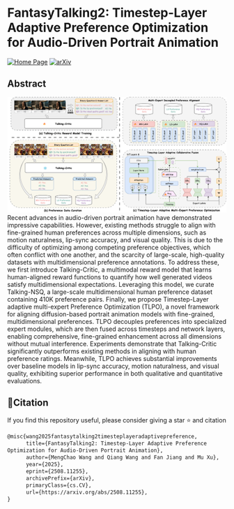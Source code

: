 # FantasyTalking2: Timestep-Layer Adaptive Preference Optimization for Audio-Driven Portrait Animation
[![Home Page](https://img.shields.io/badge/Project-FantasyTalking2-blue.svg)](https://fantasy-amap.github.io/fantasy-talking2/)
[![arXiv](https://img.shields.io/badge/Arxiv-2507.12956-b31b1b.svg?logo=arXiv)](https://arxiv.org/abs/2508.11255)
<!-- [![hf_paper](https://img.shields.io/badge/🤗-FantasyTalking2-red.svg)](https://arxiv.org/abs/2508.11255) -->

## Abstract
![架构图](./assert/架构图2.png)
Recent advances in audio-driven portrait animation have demonstrated impressive capabilities. However, existing methods struggle to align with fine-grained human preferences across multiple dimensions, such as motion naturalness, lip-sync accuracy, and visual quality. This is due to the difficulty of optimizing among competing preference objectives, which often conflict with one another, and the scarcity of large-scale, high-quality datasets with multidimensional preference annotations. To address these, we first introduce Talking-Critic, a multimodal reward model that learns human-aligned reward functions to quantify how well generated videos satisfy multidimensional expectations. Leveraging this model, we curate Talking-NSQ, a large-scale multidimensional human preference dataset containing 410K preference pairs. Finally, we propose Timestep-Layer adaptive multi-expert Preference Optimization (TLPO), a novel framework for aligning diffusion-based portrait animation models with fine-grained, multidimensional preferences. TLPO decouples preferences into specialized expert modules, which are then fused across timesteps and network layers, enabling comprehensive, fine-grained enhancement across all dimensions without mutual interference. Experiments demonstrate that Talking-Critic significantly outperforms existing methods in aligning with human preference ratings. Meanwhile, TLPO achieves substantial improvements over baseline models in lip-sync accuracy, motion naturalness, and visual quality, exhibiting superior performance in both qualitative and quantitative evaluations.

## 🔗Citation
If you find this repository useful, please consider giving a star ⭐ and citation
```
@misc{wang2025fantasytalking2timesteplayeradaptivepreference,
      title={FantasyTalking2: Timestep-Layer Adaptive Preference Optimization for Audio-Driven Portrait Animation}, 
      author={MengChao Wang and Qiang Wang and Fan Jiang and Mu Xu},
      year={2025},
      eprint={2508.11255},
      archivePrefix={arXiv},
      primaryClass={cs.CV},
      url={https://arxiv.org/abs/2508.11255}, 
}
```
